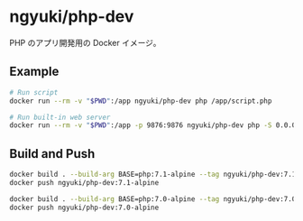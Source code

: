 # ngyuki/php-dev

PHP のアプリ開発用の Docker イメージ。

## Example

```sh
# Run script
docker run --rm -v "$PWD":/app ngyuki/php-dev php /app/script.php

# Run built-in web server
docker run --rm -v "$PWD":/app -p 9876:9876 ngyuki/php-dev php -S 0.0.0.0:9876 -t /app/public/
```

## Build and Push

```sh
docker build . --build-arg BASE=php:7.1-alpine --tag ngyuki/php-dev:7.1-alpine
docker push ngyuki/php-dev:7.1-alpine

docker build . --build-arg BASE=php:7.0-alpine --tag ngyuki/php-dev:7.0-alpine
docker push ngyuki/php-dev:7.0-alpine
```
